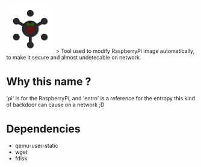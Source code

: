 <img src="docs/entropi.png" alt="Entropi Logo">
> Tool used to modify RaspberryPi image automatically, to make it secure and almost undetecable on network.

# Why this name ?
'pi' is for the RaspberryPi, and 'entro' is a reference for the entropy this kind of backdoor can cause on a network ;D

# Dependencies
  - qemu-user-static
  - wget
  - fdisk
